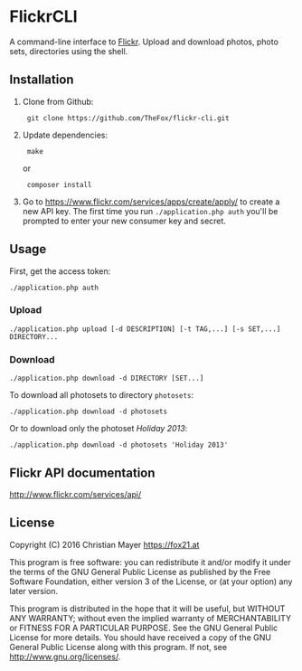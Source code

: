 # FlickrCLI

A command-line interface to [Flickr](https://www.flickr.com/). Upload and download photos, photo sets, directories using the shell.

## Installation

1. Clone from Github:
	
		git clone https://github.com/TheFox/flickr-cli.git

2. Update dependencies:
	
		make
	
	or
	
		composer install

3. Go to <https://www.flickr.com/services/apps/create/apply/> to create a new API key.
The first time you run `./application.php auth` you'll be prompted to enter your new consumer key and secret.

## Usage

First, get the access token:

	./application.php auth

### Upload

	./application.php upload [-d DESCRIPTION] [-t TAG,...] [-s SET,...] DIRECTORY...

### Download

	./application.php download -d DIRECTORY [SET...]

To download all photosets to directory `photosets`:

	./application.php download -d photosets

Or to download only the photoset *Holiday 2013*:

	./application.php download -d photosets 'Holiday 2013'

## Flickr API documentation

<http://www.flickr.com/services/api/>

## License

Copyright (C) 2016 Christian Mayer <https://fox21.at>

This program is free software: you can redistribute it and/or modify it under the terms of the GNU General Public License as published by the Free Software Foundation, either version 3 of the License, or (at your option) any later version.

This program is distributed in the hope that it will be useful, but WITHOUT ANY WARRANTY; without even the implied warranty of MERCHANTABILITY or FITNESS FOR A PARTICULAR PURPOSE. See the GNU General Public License for more details. You should have received a copy of the GNU General Public License along with this program. If not, see <http://www.gnu.org/licenses/>.

